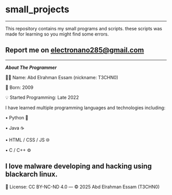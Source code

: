 # small_projects
---
This repository contains my small programs and scripts.
these scripts was made for learning so you might find
some errors.

Report me on electronano285@gmail.com
---
---
***About The Programmer***

👨‍💻 Name: Abd Elrahman Essam (nickname: T3CHN0)

📍 Born: 2009

💡 Started Programming: Late 2022

I have learned multiple programming languages and technologies including:

• Python 🐍

• Java ☕

• HTML / CSS / JS 🌐

• C / C++ ⚙️

I love malware developing and hacking using blackarch linux.
---
📜 License: CC BY-NC-ND 4.0 — © 2025 Abd Elrahman Essam (T3CHN0)

